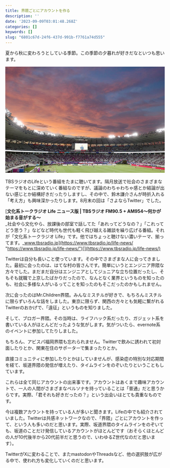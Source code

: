```yaml
---
title: 界隈ごとにアカウントを作る
description: ''
date: '2023-09-09T03:01:48.268Z'
categories: []
keywords: []
slug: "6801c67d-24f6-437d-991b-f7761a74d555"
---
```

夏から秋に変わろうとしている季節。この季節の夕暮れが好きだなといつも思います。

![](1__Ab__6lG6xDf8__RpmzpL7UJA.jpeg)

TBSラジオのLifeという番組をたまに聴いてます。隔月放送で社会のさまざまなテーマをもとに深めていく番組なのですが、議論のわちゃわちゃ感とか結論が出ない感じとか結構好きだったりしますし、その中で、鈴木謙介さんが時折入れる「考え方」も興味深かったりします。8月末の回は「さよならTwitter」でした。

[**文化系トークラジオ Life ニュース版 | TBSラジオ FM90.5 + AM954～何かが始まる音がする～**  
_社会やら文化やら、放課後の部室で話してた「あれってどうなの？」「これってどう思う？」などなど時代も世代も軽く飛び越える雑談を繰り広げる番組。それが「文化系トークラジオ Life」です。他ではちょっと聴けない濃いテーマ、揃ってます。_www.tbsradio.jp](https://www.tbsradio.jp/life-news/ "https://www.tbsradio.jp/life-news/")[](https://www.tbsradio.jp/life-news/)

Twitterは自分も長いこと使っています。その中でさまざまな人に会ってきました。最初に会ったのは、はてな村の皆さんです。簡単にいうとエンジニア界隈な方々でした。まだまだ自分はエンジニアとしてジュニアな立ち位置だったし、そもそも就職で上京したばかりだったので、なんとなく業界というものを知ったのも、社会に多様な人がいるってことを知ったのもそこだったのかもしれません。

次に会ったのはMr.Children界隈。みんなミスチルが好きで、もちろんミスチルに限らずいろんな話をしました。東京に限らず、関西の方々とも気軽に繋がれるTwitterのおかげで、「遠征」というものを知りました。

そして、ブロガー界隈。その当時は、ライフハック系だったり、ガジェット系を書いている人がほとんどだったような気がします。気がついたら、evernote系のイベントに参加してたりしました。

もちろん、アビスパ福岡界隈も忘れられません。Twitterで飲みに誘われて初対面したりとか、関東在住のサポーターで集まったりとか。

直接コミュニティに参加したりとかはしていませんが、感染症の特別な対応期間を経て、坂道界隈の発信が増えたり、タイムラインをのぞいたりということもしています。

これらは全て同じアカウントの出来事です。アカウントはあくまで趣味アカウントで、一人の人間がさまざまなペルソナを持っていることは「普通」だと思うからです。実際、「君それも好きだったの？」という出会いはとても貴重なものです。

今は複数アカウントを持っている人が多いと聞きます。Lifeの中でも紹介されていました。Twitterは共感ネットワークなので、「界隈」ごとにアカウントを作って、という人も多いのだと思います。実際、坂道界隈のタイムラインをのぞいても、坂道のことだけ発信しているアカウントがほとんどです（おそらくほとんどの人が10代後半から20代前半だと思うので、いわゆるZ世代なのだと思います）。

TwitterがXに変わることで、またmastodonやThreadsなど、他の選択肢が広がる中で、使われ方も変化していくのだと思います。